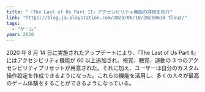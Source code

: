 ```yaml
---
title: "『The Last of Us Part II』アクセシビリティ機能の詳細を紹介"
link: "https://blog.ja.playstation.com/2020/06/10/20200610-tlou2/"
tags:
  - "ゲーム"
year: 2020
---
```


2020 年 8 月 14 日に実施されたアップデートにより、『The Last of Us Part II』にはアクセシビリティ機能が 60 以上追加され、視覚、聴覚、運動の 3 つのアクセシビリティプリセットが用意された。それに加え、ユーザーは自分のカスタム操作設定を作成できるようになった。これらの機能を活用し、多くの人々が最高のゲーム体験をすることができるようになっている。
